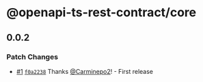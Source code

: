 # @openapi-ts-rest-contract/core

## 0.0.2

### Patch Changes

- [#1](https://github.com/Carminepo2/openapi-ts-rest-contract/pull/1) [`f0a2238`](https://github.com/Carminepo2/openapi-ts-rest-contract/commit/f0a22385904fd582ce22f88335ff26f17525dbbb) Thanks [@Carminepo2](https://github.com/Carminepo2)! - First release
